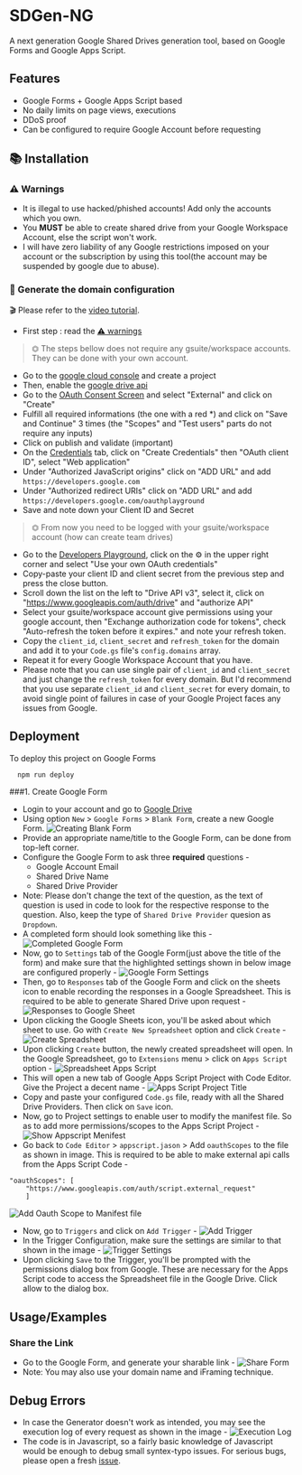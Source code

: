 
# SDGen-NG

A next generation Google Shared Drives generation tool, based on Google Forms and Google Apps Script.


## Features

- Google Forms + Google Apps Script based
- No daily limits on page views, executions
- DDoS proof
- Can be configured to require Google Account before requesting


## 📚 Installation

### ⚠️ Warnings
- It is illegal to use hacked/phished accounts! Add only the accounts which you own.
- You **MUST** be able to create shared drive from your Google Workspace Account, else the script won't work.
- I will have zero liability of any Google restrictions imposed on your account or the subscription by using this tool(the account may be suspended by google due to abuse).

### 📙 Generate the domain configuration
🎬 Please refer to the [video tutorial](https://drive.google.com/file/d/1mn6Hq_tON6ek0u36bWtq0IhOEO6Hfw3v).

- First step : read the [⚠️ warnings](https://github.com/MsGsuite/MsGsuite#%EF%B8%8F-warnings)
> ⏣ The steps bellow does not require any gsuite/workspace accounts. They can be done with your own account.


- Go to the [google cloud console](https://console.developers.google.com/apis/credentials) and create a project  
- Then, enable the [google drive api](https://console.developers.google.com/apis/library/drive.googleapis.com?q=drive)
- Go to the [OAuth Consent Screen](https://console.cloud.google.com/apis/credentials/consent) and select "External" and click on "Create"
- Fulfill all required informations (the one with a red *) and click on "Save and Continue" 3 times (the "Scopes" and "Test users" parts do not require any inputs) 
- Click on publish and validate (important)
- On the [Credentials](https://console.cloud.google.com/apis/credentials) tab, click on "Create Credentials" then "OAuth client ID", select "Web application"
- Under "Authorized JavaScript origins" click on "ADD URL" and add `https://developers.google.com` 
- Under "Authorized redirect URIs" click on "ADD URL" and add `https://developers.google.com/oauthplayground`
- Save and note down your Client ID and Secret
> ⏣ From now you need to be logged with your gsuite/workspace account (how can create team drives)
- Go to the [Developers Playground](https://developers.google.com/oauthplayground), click on the ⚙️ in the upper right corner and select "Use your own OAuth credentials" 
- Copy-paste your client ID and client secret from the previous step and press the close button.
- Scroll down the list on the left to "Drive API v3", select it, click on "https://www.googleapis.com/auth/drive" and "authorize API"
- Select your gsuite/workspace account give permissions using your google account, then "Exchange authorization code for tokens", check "Auto-refresh the token before it expires." and note your refresh token.
- Copy the `client_id`, `client_secret` and `refresh_token` for the domain and add it to your `Code.gs` file's `config.domains` array.
- Repeat it for every Google Workspace Account that you have.
- Please note that you can use single pair of `client_id` and `client_secret` and just change the `refresh_token` for every domain. But I'd recommend that you use separate `client_id` and `client_secret` for every domain, to avoid single point of failures in case of your Google Project faces any issues from Google.


## Deployment

To deploy this project on Google Forms

```bash
  npm run deploy
```

###1. Create Google Form
- Login to your account and go to [Google Drive](https://drive.google.com/drive)
- Using option `New` > `Google Forms` > `Blank Form`, create a new Google Form.
![Creating Blank Form](https://github.com/alberteinstein42/SDGen-NG/blob/main/documentation/images/create-google-form.jpg?raw=true)
- Provide an appropriate name/title to the Google Form, can be done from top-left corner.
- Configure the Google Form to ask three **required** questions -
  - Google Account Email
  - Shared Drive Name
  - Shared Drive Provider  
- Note: Please don't change the text of the question, as the text of question is used in code to look for the respective response to the question. Also, keep the type of `Shared Drive Provider` quesion as `Dropdown`.
- A completed form should look something like this -
![Completed Google Form](https://github.com/alberteinstein42/SDGen-NG/blob/main/documentation/images/sample-google-form.jpg?raw=true)
- Now, go to `Settings` tab of the Google Form(just above the title of the form) and make sure that the highlighted settings shown in below image are configured properly -
![Google Form Settings](https://github.com/alberteinstein42/SDGen-NG/blob/main/documentation/images/google-form-setting.png?raw=true)
- Then, go to `Responses` tab of the Google Form and click on the sheets icon to enable recording the responses in a Google Spreadsheet. This is required to be able to generate Shared Drive upon request -
![Responses to Google Sheet](https://github.com/alberteinstein42/SDGen-NG/blob/main/documentation/images/responses-sheet.png?raw=true)
- Upon clicking the Google Sheets icon, you'll be asked about which sheet to use. Go with `Create New Spreadsheet` option and click `Create` -
![Create Spreadsheet](https://github.com/alberteinstein42/SDGen-NG/blob/main/documentation/images/create-spreadsheet.png?raw=true)
- Upon clicking `Create` button, the newly created spreadsheet will open. In the Google Spreadsheet, go to `Extensions` menu > click on `Apps Script` option -
![Spreadsheet Apps Script](https://github.com/alberteinstein42/SDGen-NG/blob/main/documentation/images/spreadsheet-apps-script.png?raw=true)
- This will open a new tab of Google Apps Script Project with Code Editor. Give the Project a decent name - 
![Apps Script Project Title](https://github.com/alberteinstein42/SDGen-NG/blob/main/documentation/images/apps-script-title.png?raw=true)
- Copy and paste your configured `Code.gs` file, ready with all the Shared Drive Providers. Then click on `Save` icon.
- Now, go to Project settings to enable user to modify the manifest file. So as to add more permissions/scopes to the Apps Script Project - 
![Show Appscript Menifest](https://github.com/alberteinstein42/SDGen-NG/blob/main/documentation/images/show-appscript-manifest.png?raw=true)
- Go back to `Code Editor` > `appscript.jason` > Add `oauthScopes` to the file as shown in image. This is required to be able to make external api calls from the Apps Script Code -
```
"oauthScopes": [ 
    "https://www.googleapis.com/auth/script.external_request" 
    ]
```
![Add Oauth Scope to Manifest file](https://github.com/alberteinstein42/SDGen-NG/blob/main/documentation/images/add-oauthscope-manifest.png?raw=true) 
- Now, go to `Triggers` and click on `Add Trigger` - 
![Add Trigger](https://github.com/alberteinstein42/SDGen-NG/blob/main/documentation/images/add-trigger.png?raw=true)
- In the Trigger Configuration, make sure the settings are similar to that shown in the image - 
![Trigger Settings](https://github.com/alberteinstein42/SDGen-NG/blob/main/documentation/images/trigger-settings.png?raw=true)
- Upon clicking `Save` to the Trigger, you'll be prompted with the permissions dialog box from Google. These are necessary for the Apps Script code to access the Spreadsheet file in the Google Drive. Click allow to the dialog box.
## Usage/Examples

### Share the Link
- Go to the Google Form, and generate your sharable link - 
![Share Form](https://github.com/alberteinstein42/SDGen-NG/blob/main/documentation/images/share-form-link.png?raw=true)
- Note: You may also use your domain name and iFraming technique.


## Debug Errors

- In case the Generator doesn't work as intended, you may see the execution log of every request as shown in the image - 
![Execution Log](https://github.com/alberteinstein42/SDGen-NG/blob/main/documentation/images/execution-log.png?raw=true)
- The code is in Javascript, so a fairly basic knowledge of Javascript would be enough to debug small syntex-typo issues. For serious bugs, please open a fresh [issue](https://github.com/alberteinstein42/SDGen-NG/issues). 
